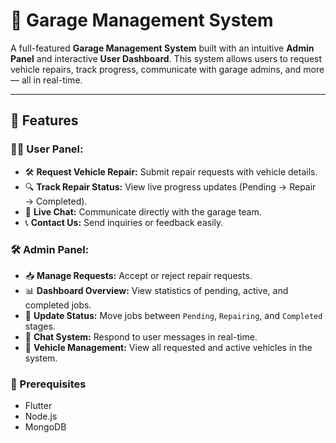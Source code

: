 # 🚗 Garage Management System

A full-featured **Garage Management System** built with an intuitive **Admin Panel** and interactive **User Dashboard**. This system allows users to request vehicle repairs, track progress, communicate with garage admins, and more — all in real-time.

---

## 🔧 Features

### 🧑‍💻 User Panel:
- 🛠 **Request Vehicle Repair:** Submit repair requests with vehicle details.
- 🔍 **Track Repair Status:** View live progress updates (Pending → Repair → Completed).
- 💬 **Live Chat:** Communicate directly with the garage team.
- 📞 **Contact Us:** Send inquiries or feedback easily.

### 🛠️ Admin Panel:
- 📥 **Manage Requests:** Accept or reject repair requests.
- 📊 **Dashboard Overview:** View statistics of pending, active, and completed jobs.
- 🔄 **Update Status:** Move jobs between `Pending`, `Repairing`, and `Completed` stages.
- 💬 **Chat System:** Respond to user messages in real-time.
- 🚗 **Vehicle Management:** View all requested and active vehicles in the system.



### 🔧 Prerequisites
- Flutter 
- Node.js 
- MongoDB







